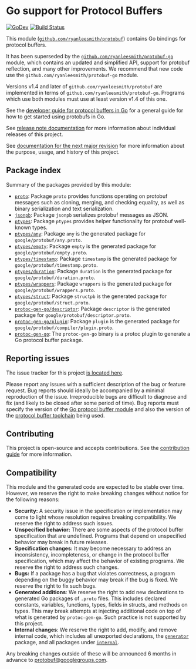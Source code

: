 # Go support for Protocol Buffers

[![GoDev](https://img.shields.io/static/v1?label=godev&message=reference&color=00add8)](https://pkg.go.dev/mod/github.com/ryanleesmith/protobuf)
[![Build Status](https://travis-ci.org/golang/protobuf.svg?branch=master)](https://travis-ci.org/golang/protobuf)

This module
([`github.com/ryanleesmith/protobuf`](https://pkg.go.dev/mod/github.com/ryanleesmith/protobuf))
contains Go bindings for protocol buffers.

It has been superseded by the
[`github.com/ryanleesmith/protobuf-go`](https://pkg.go.dev/mod/github.com/ryanleesmith/protobuf-go)
module, which contains an updated and simplified API,
support for protobuf reflection, and many other improvements.
We recommend that new code use the `github.com/ryanleesmith/protobuf-go` module.

Versions v1.4 and later of `github.com/ryanleesmith/protobuf` are implemented
in terms of `github.com/ryanleesmith/protobuf-go`.
Programs which use both modules must use at least version v1.4 of this one.

See the
[developer guide for protocol buffers in Go](https://developers.google.com/protocol-buffers/docs/gotutorial)
for a general guide for how to get started using protobufs in Go.

See
[release note documentation](https://github.com/ryanleesmith/protobuf/releases)
for more information about individual releases of this project.

See
[documentation for the next major revision](https://pkg.go.dev/mod/github.com/ryanleesmith/protobuf-go)
for more information about the purpose, usage, and history of this project.

## Package index

Summary of the packages provided by this module:

*   [`proto`](https://pkg.go.dev/github.com/ryanleesmith/protobuf/proto): Package
    `proto` provides functions operating on protobuf messages such as cloning,
    merging, and checking equality, as well as binary serialization and text
    serialization.
*   [`jsonpb`](https://pkg.go.dev/github.com/ryanleesmith/protobuf/jsonpb): Package
    `jsonpb` serializes protobuf messages as JSON.
*   [`ptypes`](https://pkg.go.dev/github.com/ryanleesmith/protobuf/ptypes): Package
    `ptypes` provides helper functionality for protobuf well-known types.
*   [`ptypes/any`](https://pkg.go.dev/github.com/ryanleesmith/protobuf/ptypes/any):
    Package `any` is the generated package for `google/protobuf/any.proto`.
*   [`ptypes/empty`](https://pkg.go.dev/github.com/ryanleesmith/protobuf/ptypes/empty):
    Package `empty` is the generated package for `google/protobuf/empty.proto`.
*   [`ptypes/timestamp`](https://pkg.go.dev/github.com/ryanleesmith/protobuf/ptypes/timestamp):
    Package `timestamp` is the generated package for
    `google/protobuf/timestamp.proto`.
*   [`ptypes/duration`](https://pkg.go.dev/github.com/ryanleesmith/protobuf/ptypes/duration):
    Package `duration` is the generated package for
    `google/protobuf/duration.proto`.
*   [`ptypes/wrappers`](https://pkg.go.dev/github.com/ryanleesmith/protobuf/ptypes/wrappers):
    Package `wrappers` is the generated package for
    `google/protobuf/wrappers.proto`.
*   [`ptypes/struct`](https://pkg.go.dev/github.com/ryanleesmith/protobuf/ptypes/struct):
    Package `structpb` is the generated package for
    `google/protobuf/struct.proto`.
*   [`protoc-gen-go/descriptor`](https://pkg.go.dev/github.com/ryanleesmith/protobuf/protoc-gen-go/descriptor):
    Package `descriptor` is the generated package for
    `google/protobuf/descriptor.proto`.
*   [`protoc-gen-go/plugin`](https://pkg.go.dev/github.com/ryanleesmith/protobuf/protoc-gen-go/plugin):
    Package `plugin` is the generated package for
    `google/protobuf/compiler/plugin.proto`.
*   [`protoc-gen-go`](https://pkg.go.dev/github.com/ryanleesmith/protobuf/protoc-gen-go):
    The `protoc-gen-go` binary is a protoc plugin to generate a Go protocol
    buffer package.

## Reporting issues

The issue tracker for this project
[is located here](https://github.com/ryanleesmith/protobuf/issues).

Please report any issues with a sufficient description of the bug or feature
request. Bug reports should ideally be accompanied by a minimal reproduction of
the issue. Irreproducible bugs are difficult to diagnose and fix (and likely to
be closed after some period of time). Bug reports must specify the version of
the
[Go protocol buffer module](https://github.com/protocolbuffers/protobuf-go/releases)
and also the version of the
[protocol buffer toolchain](https://github.com/protocolbuffers/protobuf/releases)
being used.

## Contributing

This project is open-source and accepts contributions. See the
[contribution guide](https://github.com/ryanleesmith/protobuf/blob/master/CONTRIBUTING.md)
for more information.

## Compatibility

This module and the generated code are expected to be stable over time. However,
we reserve the right to make breaking changes without notice for the following
reasons:

*   **Security:** A security issue in the specification or implementation may
    come to light whose resolution requires breaking compatibility. We reserve
    the right to address such issues.
*   **Unspecified behavior:** There are some aspects of the protocol buffer
    specification that are undefined. Programs that depend on unspecified
    behavior may break in future releases.
*   **Specification changes:** It may become necessary to address an
    inconsistency, incompleteness, or change in the protocol buffer
    specification, which may affect the behavior of existing programs. We
    reserve the right to address such changes.
*   **Bugs:** If a package has a bug that violates correctness, a program
    depending on the buggy behavior may break if the bug is fixed. We reserve
    the right to fix such bugs.
*   **Generated additions**: We reserve the right to add new declarations to
    generated Go packages of `.proto` files. This includes declared constants,
    variables, functions, types, fields in structs, and methods on types. This
    may break attempts at injecting additional code on top of what is generated
    by `protoc-gen-go`. Such practice is not supported by this project.
*   **Internal changes**: We reserve the right to add, modify, and remove
    internal code, which includes all unexported declarations, the
    [`generator`](https://pkg.go.dev/github.com/ryanleesmith/protobuf/protoc-gen-go/generator)
    package, and all packages under
    [`internal`](https://pkg.go.dev/github.com/ryanleesmith/protobuf/internal).

Any breaking changes outside of these will be announced 6 months in advance to
[protobuf@googlegroups.com](https://groups.google.com/forum/#!forum/protobuf).
